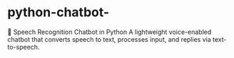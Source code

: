 # python-chatbot-
🎤 Speech Recognition Chatbot in Python A lightweight voice-enabled chatbot that converts speech to text, processes input, and replies via text-to-speech.
